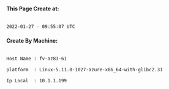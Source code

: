 
   
#### This Page Create at:

```bash

2022-01-27 - 09:55:07 UTC

```

#### Create By Machine:

```bash

Host Name : fv-az83-61

platform  : Linux-5.11.0-1027-azure-x86_64-with-glibc2.31

Ip Local  : 10.1.1.199

```


